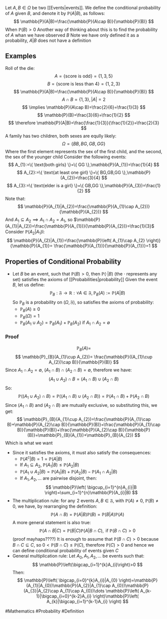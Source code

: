 Let $A,B\in\Omega$ be two [[Events|events]]. We define the conditional probability of $A$ given $B$, and denote it by $\mathbb{P}(A|B)$, as follows:
$$
\mathbb{P}(A|B)=\frac{\mathbb{P}(A\cap B)}{\mathbb{P}(B)}
$$
When $\mathbb{P}(B)>0$
Another way of thinking about this is to find the probability of $A$ whan we have observed $B$
Note we have only defined it as a probability, $A|B$ does not have a definition
## Examples
Roll of the die:
$$
A=\{ \text{score is odd} \}=\{ 1,3,5 \}
$$
$$
B=\{ \text{score is less than 4} \}=\{ 1,2,3 \}
$$
$$
\mathbb{P}(A|B)=\frac{\mathbb{P}(A\cap B)}{\mathbb{P}(B)}
$$
$$
A\cap B=\{ 1,3 \},|A|=2
$$
$$
\implies \mathbb{P}(A\cap B)=\frac{2}{6}=\frac{1}{3}
$$
$$
\mathbb{P}(B)=\frac{3}{6}=\frac{1}{2}
$$
$$
\therefore \mathbb{P}(A|B)=\frac{\frac{1}{3}}{\frac{1}{2}}=\frac{2}{3}
$$
A family has two children, both sexes are eqully likely:
$$
\Omega=\{ BB,BG,GB,GG \}
$$
Where the first element represents the sex of the first child, and the second, the sex of the younger child
Consider the following events:
$$
A_{1}:=\{ \text{both girls} \}=\{ GG \},\mathbb{P}(A_{1})=\frac{1}{4}
$$
$$
A_{2}:=\{ \text{at least one girl} \}=\{ BG,GB,GG \},\mathbb{P}(A_{2})=\frac{3}{4}
$$
$$
 A_{3}:=\{ \text{elder is a girl} \}=\{ GB,GG \},\mathbb{P}(A_{3})=\frac{1}{2}
$$
Note that:
$$
\mathbb{P}(A_{1}|A_{2})=\frac{\mathbb{P}(A_{1}\cap A_{2})}{\mathbb{P}(A_{2})}
$$
And $A_{1}\subseteq A_{2}\implies A_{1}\cap A_{2}=A_{1}$, so $\mathbb{P}(A_{1}|A_{2})=\frac{\mathbb{P}(A_{1})}{\mathbb{P}(A_{2})}=\frac{1}{3}$
Consider $\mathbb{P}(A_{2}|A_{1})$l:
$$
\mathbb{P}(A_{2}|A_{1})=\frac{\mathbb{P}\left( A_{1}\cap A_{2} \right)}{\mathbb{P}(A_{1}}= \frac{\mathbb{P}(A_{1})}{\mathbb{P}(A_{1})}=1
$$
## Properties of Conditional Probability
- Let $B$ be an event, such that $\mathbb{P}(B)>0$, then $\mathbb{P}(\cdot|B)$ (the $\cdot$ represents any set) satisfies the axioms of [[Probabilities|probability]]
    Given the event $B$, let us define:
$$
\mathbb{P}_{B}:\mathfrak{F}\to \mathbb{R}:\forall A\in \mathfrak{F},\mathbb{P}_{B}(A):=\mathbb{P}(A|B)
$$
    So $\mathbb{P}_{B}$ is a probability on $(\Omega,\mathfrak{F})$, so satisfies the axioms of probability:
    - $\mathbb{P}_{B}(A)\geq 0$
    - $\mathbb{P}_{B}(\Omega)=1$
    - $\mathbb{P}_{B}(A_{1} \cup A_{2})=\mathbb{P}_{B}(A_{1})+\mathbb{P}_{B}(A_{2})$ if $A_{1}\cap A_{2}=\emptyset$
### Proof
$$
\mathbb{P}_{B}(A)=
$$
$$
\mathbb{P}_{B}(A_{1}\cup A_{2})= \frac{\mathbb{P}((A_{1}\cup A_{2})\cap B)}{\mathbb{P}(B)}
$$
Since $A_{1}\cap A_{2}=\emptyset$, $(A_{1}\cap B)\cap (A_{2}\cap B)=\emptyset$, therefore we have:
$$
(A_{1}\cup A_{2})\cap B=(A_{1}\cap B)\cup (A_{2}\cap B)
$$
So:
$$
\mathbb{P}((A_{1}\cup A_{2})\cap B)=\mathbb{P}((A_{1}\cap B)\cup (A_{2}\cap B))=\mathbb{P}(A_{1}\cap B)+\mathbb{P}(A_{2}\cap B)
$$
Since $(A_{1}\cap B)$ and $(A_{2}\cap B)$ are mutually exclusive, so substituting this, we get:
$$
\mathbb{P}_{B}(A_{1}\cup A_{2})=\frac{\mathbb{P}(A_{1}\cap B)+\mathbb{P}(A_{2}\cap B)}{\mathbb{P}(B)}=\frac{\mathbb{P}(A_{1}\cap B)}{\mathbb{P}(B)}+\frac{\mathbb{P}(A_{2}\cap B)}{\mathbb{P}(B)}=\mathbb{P}_{B}(A_{1})+\mathbb{P}_{B}(A_{2})
$$
Which is what we want
- Since it satisfies the axioms, it must also satisfy the consequences:
    - $\mathbb{P}(A^{c}|B)=1=\mathbb{P}(A|B)$
    - If $A_{1}\subseteq A_{2}$, $\mathbb{P}(A_{1}|B)\leq \mathbb{P}(A_{2}|B)$
    - $\mathbb{P}(A_{1}\cup A_{2}|B)=\mathbb{P}(A_{1}|B)+\mathbb{P}(A_{2}|B)-\mathbb{P}(A_{1}\cap A_{2}|B)$
    - If $A_{1},A_{2},\dots$ are pairwise disjoint, then:
$$
\mathbb{P}\left( \bigcup_{i=1}^{n}A_{i}|B \right)=\sum_{i=1}^{n}\mathbb{P}(A_{i}|B)
$$
- The multiplication rule: for any $\hspace{0pt}2$ events $A,B\in\mathfrak{F}$, with $\mathbb{P}(A)\neq 0$, $\mathbb{P}(B)\neq 0$, we have, by rearranging the definition:
$$
\mathbb{P}(A\cap B)=\mathbb{P}(A|B)\mathbb{P}(B)=\mathbb{P}(B|A)\mathbb{P}(A)
$$
    A more general statement is also true:
$$
\mathbb{P}(A\cap B|C)=\mathbb{P}(B|C)\mathbb{P}(A|B\cap C),\text{ if }\mathbb{P}(B\cap C)>0
$$
(proof mayhaps????)
    It is enough to assume that $\mathbb{P}(B\cap C)>0$ because $B\cap C\subseteq C$, so $0<\mathbb{P}(B\cap C)\leq \mathbb{P}(C)$, therefore $\mathbb{P}(C)>0$ and hence we can define conditional probability of events given $C$
- General multiplication rule: Let $A_{0},A_{1},A_{2},\dots$ be events such that:
$$
\mathbb{P}\left(\bigcap_{i=1}^{k}A_{i}\right)>0
$$
    Then:
$$
\mathbb{P}\left( \bigcap_{i=0}^{k}A_{i}|A_{0} \right)=\mathbb{P}(A_{1}|A_{0})\mathbb{P}(A_{2}|A_{1}\cap A_{0})\mathbb{P}(A_{3}|A_{2}\cap A_{1}\cap A_{0})\dots \mathbb{P}\left( A_{k-1}|\bigcap_{i=0}^{k-2}A_{i} \right)\mathbb{P}\left( A_{k}|\bigcap_{i=1}^{k-1}A_{i} \right)
$$



#Mathematics #Probability #Definition 